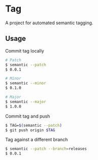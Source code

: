 Tag
===

A project for automated semantic tagging.

## Usage

Commit tag locally

```bash
# Patch
$ semantic --patch
$ 0.0.1

# Minor
$ semantic --minor
$ 0.1.0

# Major
$ semantic --major
$ 1.0.0
```

Commit tag and push

```bash
$ TAG=$(semantic --patch)
$ git push origin $TAG
```

Tag against a different branch

```bash
$ semantic --patch --branch=releases
$ 0.0.1
```
